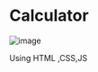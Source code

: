 # Calculator

![image](https://github.com/Kohinur0124/Calculator/assets/118399896/db61e942-d45d-4bc8-9f67-dfb16e85bc66)


Using HTML ,CSS,JS

